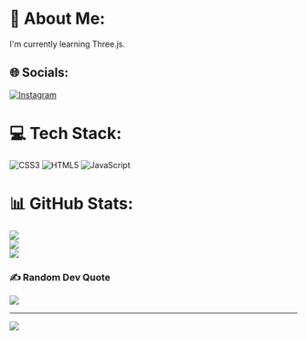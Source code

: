 # 💫 About Me:
I'm currently learning Three.js.


## 🌐 Socials:
[![Instagram](https://img.shields.io/badge/Instagram-%23E4405F.svg?logo=Instagram&logoColor=white)](https://instagram.com/@vedaannttrana) 

# 💻 Tech Stack:
![CSS3](https://img.shields.io/badge/css3-%231572B6.svg?style=for-the-badge&logo=css3&logoColor=white) ![HTML5](https://img.shields.io/badge/html5-%23E34F26.svg?style=for-the-badge&logo=html5&logoColor=white) ![JavaScript](https://img.shields.io/badge/javascript-%23323330.svg?style=for-the-badge&logo=javascript&logoColor=%23F7DF1E)
# 📊 GitHub Stats:
![](https://github-readme-stats.vercel.app/api?username=cmdvedant&theme=shadow_red&hide_border=false&include_all_commits=false&count_private=false)<br/>
![](https://nirzak-streak-stats.vercel.app/?user=cmdvedant&theme=shadow_red&hide_border=false)<br/>
![](https://github-readme-stats.vercel.app/api/top-langs/?username=cmdvedant&theme=shadow_red&hide_border=false&include_all_commits=false&count_private=false&layout=compact)

### ✍️ Random Dev Quote
![](https://quotes-github-readme.vercel.app/api?type=vetical&theme=radical)

---
[![](https://visitcount.itsvg.in/api?id=cmdvedant&icon=5&color=4)](https://visitcount.itsvg.in)

<!-- Proudly created with GPRM ( https://gprm.itsvg.in ) -->
